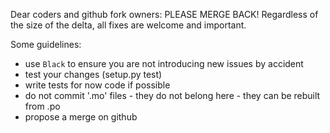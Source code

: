 Dear coders and github fork owners: PLEASE MERGE BACK!
Regardless of the size of the delta, all fixes are welcome and important.

Some guidelines:

- use `Black` to ensure you are not introducing new issues by accident
- test your changes (setup.py test)
- write tests for now code if possible
- do not commit '.mo' files - they do not belong here - they can be rebuilt from .po
- propose a merge on github
